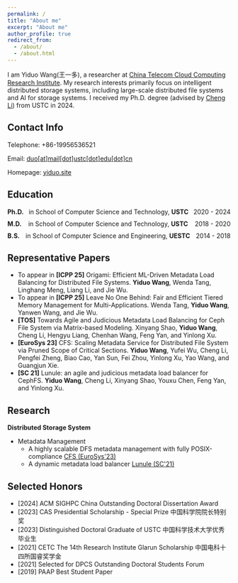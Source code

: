 ```yaml
---
permalink: /
title: "About me"
excerpt: "About me"
author_profile: true
redirect_from: 
  - /about/
  - /about.html
---
```


I am Yiduo Wang(王一多), a researcher at [China Telecom Cloud Computing Research Institute](http://ccri.chinatelecom.cn/). My research interests primarily focus on intelligent distributed storage systems, including large-scale distributed file systems and AI for storage systems. I received my Ph.D. degree (advised by [Cheng Li](http://staff.ustc.edu.cn/~chengli7/)) from USTC in 2024.

Contact Info
------
Telephone: 	+86-19956536521

Email: 	<a href="mailto:duo@mail.ustc.edu.cn">duo\[at\]mail\[dot\]ustc\[dot\]edu\[dot\]cn</a>

Homepage: 	[yiduo.site](http://yiduo.site/)

Education
------

<div style="display: flex; justify-content: space-between; align-items: center; margin-bottom: 10px;">
  <div style="font-weight: bold;">Ph.D.</div>
  <div>in School of Computer Science and Technology, <b>USTC</b></div>
  <div style="text-align: right;">2020 - 2024</div>
</div>

<div style="display: flex; justify-content: space-between; align-items: center; margin-bottom: 10px;">
  <div style="font-weight: bold;">M.D.</div>
  <div>in School of Computer Science and Technology, <b>USTC</b></div>
  <div style="text-align: right;">2018 - 2020</div>
</div>

<div style="display: flex; justify-content: space-between; align-items: center; margin-bottom: 10px;">
  <div style="font-weight: bold;">B.S.</div>
  <div> in School of Computer Science and Engineering, <b>UESTC</b></div>
  <div style="text-align: right;">2014 - 2018</div>
</div>

<!-- **Ph.D.** in 
**B.S.** in School of Computer Science and Engineering, UESTC -->

Representative Papers
------
- To appear in **[ICPP 25]** Origami: Efficient ML-Driven Metadata Load Balancing for Distributed File Systems.
**Yiduo Wang**, Wenda Tang, Linghang Meng, Liang Li, and Jie Wu.
- To appear in **[ICPP 25]** Leave No One Behind: Fair and Efficient Tiered Memory Management for Multi-Applications. Wenda Tang, **Yiduo Wang**, Yanwen Wang, and Jie Wu.
- **[TOS]** Towards Agile and Judicious Metadata Load Balancing for Ceph File System via Matrix-based Modeling. Xinyang Shao, **Yiduo Wang**, Cheng Li, Hengyu Liang, Chenhan Wang, Feng Yan, and Yinlong Xu.
- **[EuroSys 23]** CFS: Scaling Metadata Service for Distributed File System via Pruned Scope of Critical Sections. **Yiduo Wang**, Yufei Wu, Cheng Li, Pengfei Zheng, Biao Cao, Yan Sun, Fei Zhou, Yinlong Xu, Yao Wang, and Guangjun Xie.
- **[SC 21]** Lunule: an agile and judicious metadata load balancer for CephFS. **Yiduo Wang**, Cheng Li, Xinyang Shao, Youxu Chen, Feng Yan, and Yinlong Xu.

Research
------

**Distributed Storage System**

- Metadata Management
  - A highly scalable DFS metadata management with fully POSIX-compliance [CFS (EuroSys'23)](publication/2023-05-08-CFS)
  - A dynamic metadata load balancer [Lunule (SC'21)](publication/2021-11-14-Lunule)

Selected Honors
------
- [2024] ACM SIGHPC China Outstanding Doctoral Dissertation Award
- [2023] CAS Presidential Scholarship - Special Prize 中国科学院院长特别奖
- [2023] Distinguished Doctoral Graduate of USTC 中国科学技术大学优秀毕业生
- [2021] CETC The 14th Research Institute Glarun Scholarship 中国电科十四所国睿奖学金
- [2021] Selected for DPCS Outstanding Doctoral Students Forum 
- [2019] PAAP Best Student Paper
